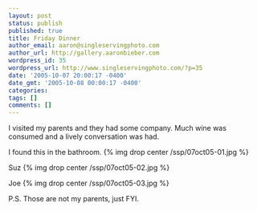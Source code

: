 ```yaml
---
layout: post
status: publish
published: true
title: Friday Dinner
author_email: aaron@singleservingphoto.com
author_url: http://gallery.aaronbieber.com
wordpress_id: 35
wordpress_url: http://www.singleservingphoto.com/?p=35
date: '2005-10-07 20:00:17 -0400'
date_gmt: '2005-10-08 00:00:17 -0400'
categories:
tags: []
comments: []
---
```

I visited my parents and they had some company. Much wine was consumed
and a lively conversation was had.

I found this in the bathroom.
 {% img drop center /ssp/07oct05-01.jpg %}

Suz
 {% img drop center /ssp/07oct05-02.jpg %}

Joe
 {% img drop center /ssp/07oct05-03.jpg %}

P.S. Those are not my parents, just FYI.
